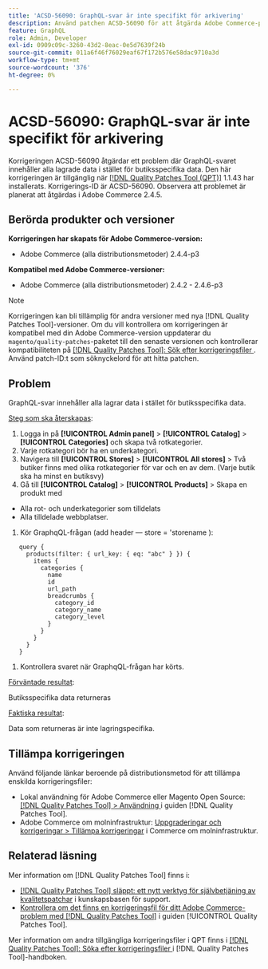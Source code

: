 ```yaml
---
title: 'ACSD-56090: GraphQL-svar är inte specifikt för arkivering'
description: Använd patchen ACSD-56090 för att åtgärda Adobe Commerce-problemet där GraphQL-svaret innehåller alla lagrade data i stället för butiksspecifika data.
feature: GraphQL
role: Admin, Developer
exl-id: 0909c09c-3260-43d2-8eac-0e5d7639f24b
source-git-commit: 011a6f46f76029eaf67f172b576e58dac9710a3d
workflow-type: tm+mt
source-wordcount: '376'
ht-degree: 0%

---
```


# ACSD-56090: GraphQL-svar är inte specifikt för arkivering

Korrigeringen ACSD-56090 åtgärdar ett problem där GraphQL-svaret innehåller alla lagrade data i stället för butiksspecifika data. Den här korrigeringen är tillgänglig när [[!DNL Quality Patches Tool (QPT)]](https://experienceleague.adobe.com/en/docs/commerce-operations/tools/quality-patches-tool/quality-patches-tool-to-self-serve-quality-patches) 1.1.43 har installerats. Korrigerings-ID är ACSD-56090. Observera att problemet är planerat att åtgärdas i Adobe Commerce 2.4.5.

## Berörda produkter och versioner

**Korrigeringen har skapats för Adobe Commerce-version:**

* Adobe Commerce (alla distributionsmetoder) 2.4.4-p3

**Kompatibel med Adobe Commerce-versioner:**

* Adobe Commerce (alla distributionsmetoder) 2.4.2 - 2.4.6-p3

>[!NOTE]
>
>Korrigeringen kan bli tillämplig för andra versioner med nya [!DNL Quality Patches Tool]-versioner. Om du vill kontrollera om korrigeringen är kompatibel med din Adobe Commerce-version uppdaterar du `magento/quality-patches`-paketet till den senaste versionen och kontrollerar kompatibiliteten på [[!DNL Quality Patches Tool]: Sök efter korrigeringsfiler ](https://experienceleague.adobe.com/tools/commerce-quality-patches/index.html). Använd patch-ID:t som söknyckelord för att hitta patchen.

## Problem

GraphQL-svar innehåller alla lagrar data i stället för butiksspecifika data.

<u>Steg som ska återskapas</u>:

1. Logga in på **[!UICONTROL Admin panel]** > **[!UICONTROL Catalog]** > **[!UICONTROL Categories]** och skapa två rotkategorier.
1. Varje rotkategori bör ha en underkategori.
1. Navigera till **[!UICONTROL Stores]** > **[!UICONTROL All stores]** > Två butiker finns med olika rotkategorier för var och en av dem. (Varje butik ska ha minst en butiksvy)
1. Gå till **[!UICONTROL Catalog]** > **[!UICONTROL Products]** > Skapa en produkt med

* Alla rot- och underkategorier som tilldelats
* Alla tilldelade webbplatser.

1. Kör GraphqQL-frågan (add header — store = &#39;storename ):

```
   query {
     products(filter: { url_key: { eq: "abc" } }) {
       items {
         categories {
           name
           id
           url_path
           breadcrumbs {
             category_id
             category_name
             category_level
           }
         }
       }
     }
   }
```

1. Kontrollera svaret när GraphqQL-frågan har körts.

<u>Förväntade resultat</u>:

Butiksspecifika data returneras

<u>Faktiska resultat</u>:

Data som returneras är inte lagringspecifika.

## Tillämpa korrigeringen

Använd följande länkar beroende på distributionsmetod för att tillämpa enskilda korrigeringsfiler:

* Lokal användning för Adobe Commerce eller Magento Open Source: [[!DNL Quality Patches Tool] > Användning ](/help/tools/quality-patches-tool/usage.md) i guiden [!DNL Quality Patches Tool].
* Adobe Commerce om molninfrastruktur: [Uppgraderingar och korrigeringar > Tillämpa korrigeringar](https://experienceleague.adobe.com/docs/commerce-cloud-service/user-guide/develop/upgrade/apply-patches.html) i Commerce om molninfrastruktur.

## Relaterad läsning

Mer information om [!DNL Quality Patches Tool] finns i:

* [[!DNL Quality Patches Tool] släppt: ett nytt verktyg för självbetjäning av kvalitetspatchar](https://experienceleague.adobe.com/en/docs/commerce-operations/tools/quality-patches-tool/quality-patches-tool-to-self-serve-quality-patches) i kunskapsbasen för support.
* [Kontrollera om det finns en korrigeringsfil för ditt Adobe Commerce-problem med  [!DNL Quality Patches Tool]](/help/tools/quality-patches-tool/patches-available-in-qpt/check-patch-for-magento-issue-with-magento-quality-patches.md) i guiden [!UICONTROL Quality Patches Tool].


Mer information om andra tillgängliga korrigeringsfiler i QPT finns i [[!DNL Quality Patches Tool]: Söka efter korrigeringsfiler ](https://experienceleague.adobe.com/tools/commerce-quality-patches/index.html) i [!DNL Quality Patches Tool]-handboken.
